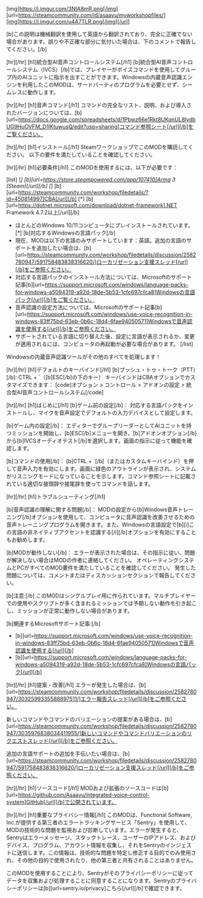 [img]https://i.imgur.com/3NIA8mR.png[/img]
[url=https://steamcommunity.com/id/asaayu/myworkshopfiles/][img]https://i.imgur.com/u4A7TLR.png[/img][/url]

[b]この説明は機械翻訳を使用して英語から翻訳されており、完全に正確でない場合があります。誤りや不正確な部分に気付いた場合は、下のコメントで報告してください。[/b]

[hr][/hr]
[h1]統合型AI音声コントロールシステム[/h1]
[b]統合型AI音声コントロールシステム（IVCS）[/b]では、プレイヤーがボイスコマンドを使用してグループ内のAIユニットに指示を出すことができます。Windowsの内蔵音声認識エンジンを利用したこのMODは、サードパーティのプログラムを必要とせず、シームレスに動作します。

[hr][/hr]
[h1]音声コマンド[/h1]
コマンドの完全なリスト、説明、および導入されたバージョンについては、[b][url=https://docs.google.com/spreadsheets/d/1Pbwz66e1Rkt8UKqnUL8lydbUG9HuOVFM_D1lKtuwusQ/edit?usp=sharing]コマンド参照シート[/url][/b]をご覧ください。

[hr][/hr]
[h1]インストール[/h1]
SteamワークショップでこのMODを購読してください。
以下の要件を満たしていることを確認してください。

[hr][/hr]
[h1]必要条件[/h1]
このMODを使用するには、以下が必要です：

[list]
[*] [b][url=https://store.steampowered.com/app/107410]Arma 3 (Steam)[/url][/b]
[*] [b][url=https://steamcommunity.com/workshop/filedetails/?id=450814997]CBA[/url][/b]
[*] [b][url=https://dotnet.microsoft.com/download/dotnet-framework].NET Framework 4.7.2以上[/url][/b]
- ほとんどのWindows 10/11コンピュータにプレインストールされています。
[*] [b]対応するWindowsの言語パック[/b]
- 現在、MODは以下の言語のみサポートしています：英語。追加の言語のサポートを追加したい場合は、[b][url=https://steamcommunity.com/workshop/filedetails/discussion/2582780947/591758483838316620/]ローカリゼーション支援スレッド[/url][/b]をご参照ください。
- 対応する言語パックのインストール方法については、Microsoftのサポート記事[b][url=https://support.microsoft.com/windows/language-packs-for-windows-a5094319-a92d-18de-5b53-1cfc697cfca8]Windowsの言語パック[/url][/b]をご覧ください。
- 音声認識の設定方法については、Microsoftのサポート記事[b][url=https://support.microsoft.com/windows/use-voice-recognition-in-windows-83ff75bd-63eb-0b6c-18d4-6fae94050571]Windowsで音声認識を使用する[/url][/b]をご参照ください。
- サポートされている言語に切り替えた後、設定に言語が表示されるか、変更が適用されるには、コンピュータの再起動が必要な場合があります。
[/list]

Windowsの内蔵音声認識ツールがその他のすべてを処理します！

[hr][/hr]
[h1]デフォルトのキーバインド[/h1]
[b]プッシュ・トゥ・トーク（PTT）[/b]: CTRL + `（[b]ESC[/b]の下のキー）
キーバインドはCBAオプションでカスタマイズできます：
[code]オプション > コントロール > アドオンの設定 > 統合型AI音声コントロールシステム[/code]

[hr][/hr]
[h1]はじめに[/h1]
[b]ゲーム前の設定[/b]：
対応する言語パックをインストールし、マイクを音声設定でデフォルトの入力デバイスとして設定します。

[b]ゲーム内の設定[/b]：
エディターでグループリーダーとしてAIユニットを持つミッションを開始し、[b]ESC[/b]メニューを開き、[b]アドオンオプション[/b]から[b]IVCSオーディオテスト[/b]を選択します。画面の指示に従って機能を確認します。

[b]コマンドの使用[/b]：
[b]CTRL + `[/b]（またはカスタムキーバインド）を押して音声入力を有効にします。画面に緑色のアウトラインが表示され、システムがリスニングモードになっていることを示します。コマンド参照シートに記載されている適切な接頭辞や接尾辞を使ってコマンドを話します。

[hr][/hr]
[h1]トラブルシューティング[/h1]

[b]音声認識の理解に関する問題[/b]：
MODの設定から[b]Windows音声トレーニング[/b]オプションを使用して、コンピュータに音声認識を改善させるための音声トレーニングプログラムを開きます。また、Windowsの言語設定で[b][i]この言語の非ネイティブアクセントを認識する[/i][/b]オプションを有効にすることもお勧めします。

[b]MODが動作しない[/b]：
エラーが表示された場合は、その指示に従い、問題が解決しない場合はMODの作者に連絡してください。
オペレーティングシステムとPCがすべてのMOD要件を満たしていることを確認してください。
発生した問題については、コメントまたはディスカッションセクションで報告してください。

[b]注意:[/b] このMODはシングルプレイ用に作られています。マルチプレイヤーでの使用やスクリプトが多く含まれるミッションでは予期しない動作を引き起こし、ミッションが正常に動作しない場合があります。

[b]関連するMicrosoftサポート記事:[/b]
- [b][url=https://support.microsoft.com/windows/use-voice-recognition-in-windows-83ff75bd-63eb-0b6c-18d4-6fae94050571]Windowsで音声認識を使用する[/url][/b]
- [b][url=https://support.microsoft.com/windows/language-packs-for-windows-a5094319-a92d-18de-5b53-1cfc697cfca8]Windowsの言語パック[/url][/b]

[hr][/hr]
[h1]提案・改善[/h1]
エラーが発生した場合は、[b][url=https://steamcommunity.com/workshop/filedetails/discussion/2582780947/3032599335588897511/]エラー報告スレッド[/url][/b]をご参照ください。

新しいコマンドやコマンドのバリエーションの提案がある場合は、[b][url=https://steamcommunity.com/workshop/filedetails/discussion/2582780947/3035976838034411955/]新しいコマンドやコマンドバリエーションのリクエストスレッド[/url][/b]をご参照ください。

追加の言語サポートの追加を手伝いたい場合は、[b][url=https://steamcommunity.com/workshop/filedetails/discussion/2582780947/591758483838316620/]ローカリゼーション支援スレッド[/url][/b]をご参照ください。

[hr][/hr]
[h1]ソースコード[/h1]
MODおよび拡張のソースコードは[b][url=https://github.com/Asaayu/integrated-voice-control-system]GitHub[/url][/b]で公開されています。

[hr][/hr]
[h1]重要なプライバシー情報[/h1]
このMODは、Functional Software, Inc.が提供する第三者のエラートラッキングサービス「Sentry」を使用して、MODの技術的な問題を監視および診断しています。エラーが発生すると、Sentryはエラーメッセージ、スタックトレース、ユーザーのIPアドレス、およびデバイス、プログラム、アカウント情報を収集し、それをSentryのインジェストに送信します。この情報は、技術的な問題を特定し修正する目的でのみ使用され、その他の目的で使用されたり、他の第三者と共有されることはありません。

このMODを使用することにより、Sentryがそのプライバシーポリシーに従ってデータを収集および処理することに同意することになります。Sentryのプライバシーポリシーは[b][url=sentry.io/privacy]こちら[/url][/b]で確認できます。